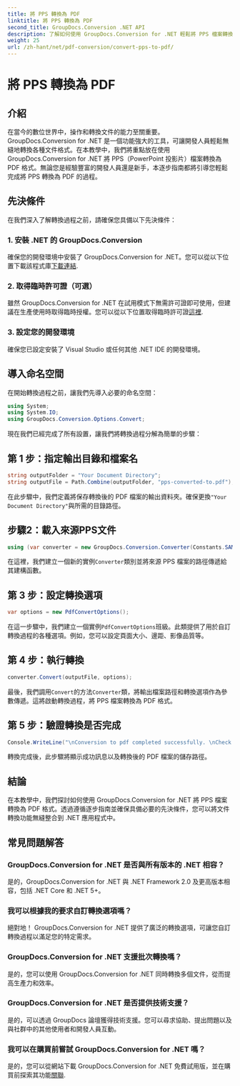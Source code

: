 ```yaml
---
title: 將 PPS 轉換為 PDF
linktitle: 將 PPS 轉換為 PDF
second_title: GroupDocs.Conversion .NET API
description: 了解如何使用 GroupDocs.Conversion for .NET 輕鬆將 PPS 檔案轉換為 PDF 格式。請按照我們的逐步指南進行無縫整合。
weight: 25
url: /zh-hant/net/pdf-conversion/convert-pps-to-pdf/
---
```


# 將 PPS 轉換為 PDF

## 介紹
在當今的數位世界中，操作和轉換文件的能力至關重要。 GroupDocs.Conversion for .NET 是一個功能強大的工具，可讓開發人員輕鬆無縫地轉換各種文件格式。在本教學中，我們將重點放在使用 GroupDocs.Conversion for .NET 將 PPS（PowerPoint 投影片）檔案轉換為 PDF 格式。無論您是經驗豐富的開發人員還是新手，本逐步指南都將引導您輕鬆完成將 PPS 轉換為 PDF 的過程。
## 先決條件
在我們深入了解轉換過程之前，請確保您具備以下先決條件：
### 1. 安裝 .NET 的 GroupDocs.Conversion
確保您的開發環境中安裝了 GroupDocs.Conversion for .NET。您可以從以下位置下載該程式庫[下載連結](https://releases.groupdocs.com/conversion/net/).
### 2. 取得臨時許可證（可選）
雖然 GroupDocs.Conversion for .NET 在試用模式下無需許可證即可使用，但建議在生產使用時取得臨時授權。您可以從以下位置取得臨時許可證[這裡](https://purchase.groupdocs.com/temporary-license/).
### 3. 設定您的開發環境
確保您已設定安裝了 Visual Studio 或任何其他 .NET IDE 的開發環境。

## 導入命名空間
在開始轉換過程之前，讓我們先導入必要的命名空間：
```csharp
using System;
using System.IO;
using GroupDocs.Conversion.Options.Convert;
```

現在我們已經完成了所有設置，讓我們將轉換過程分解為簡單的步驟：
## 第 1 步：指定輸出目錄和檔案名
```csharp
string outputFolder = "Your Document Directory";
string outputFile = Path.Combine(outputFolder, "pps-converted-to.pdf");
```
在此步驟中，我們定義將保存轉換後的 PDF 檔案的輸出資料夾。確保更換`"Your Document Directory"`與所需的目錄路徑。
## 步驟2：載入來源PPS文件
```csharp
using (var converter = new GroupDocs.Conversion.Converter(Constants.SAMPLE_PPS))
```
在這裡，我們建立一個新的實例`Converter`類別並將來源 PPS 檔案的路徑傳遞給其建構函數。
## 第 3 步：設定轉換選項
```csharp
var options = new PdfConvertOptions();
```
在這一步驟中，我們建立一個實例`PdfConvertOptions`班級。此類提供了用於自訂轉換過程的各種選項。例如，您可以設定頁面大小、邊距、影像品質等。
## 第 4 步：執行轉換
```csharp
converter.Convert(outputFile, options);
```
最後，我們調用`Convert`的方法`Converter`類，將輸出檔案路徑和轉換選項作為參數傳遞。這將啟動轉換過程，將 PPS 檔案轉換為 PDF 格式。
## 第 5 步：驗證轉換是否完成
```csharp
Console.WriteLine("\nConversion to pdf completed successfully. \nCheck output in {0}", outputFolder);
```
轉換完成後，此步驟將顯示成功訊息以及轉換後的 PDF 檔案的儲存路徑。

## 結論
在本教學中，我們探討如何使用 GroupDocs.Conversion for .NET 將 PPS 檔案轉換為 PDF 格式。透過遵循逐步指南並確保具備必要的先決條件，您可以將文件轉換功能無縫整合到 .NET 應用程式中。
## 常見問題解答
### GroupDocs.Conversion for .NET 是否與所有版本的 .NET 相容？
是的，GroupDocs.Conversion for .NET 與 .NET Framework 2.0 及更高版本相容，包括 .NET Core 和 .NET 5+。
### 我可以根據我的要求自訂轉換選項嗎？
絕對地！ GroupDocs.Conversion for .NET 提供了廣泛的轉換選項，可讓您自訂轉換過程以滿足您的特定需求。
### GroupDocs.Conversion for .NET 支援批次轉換嗎？
是的，您可以使用 GroupDocs.Conversion for .NET 同時轉換多個文件，從而提高生產力和效率。
### GroupDocs.Conversion for .NET 是否提供技術支援？
是的，可以透過 GroupDocs 論壇獲得技術支援。您可以尋求協助、提出問題以及與社群中的其他使用者和開發人員互動。
### 我可以在購買前嘗試 GroupDocs.Conversion for .NET 嗎？
是的，您可以從網站下載 GroupDocs.Conversion for .NET 免費試用版，並在購買前探索其功能[關聯](https://releases.groupdocs.com/).